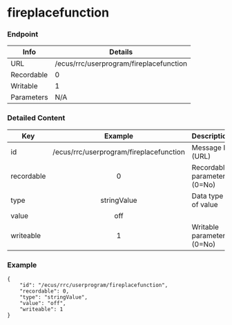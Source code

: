 # fireplacefunction



### Endpoint

| Info  | Details |
| ------------- | ------------- |
| URL   | /ecus/rrc/userprogram/fireplacefunction   |
| Recordable   | 0   |
| Writable   | 1   |
| Parameters  | N/A  |

### Detailed Content

|  Key  | Example | Description |
| ------------- | :------: | ------------------------------ |
|  id | /ecus/rrc/userprogram/fireplacefunction | Message ID (URL) |
|  recordable | 0 | Recordable parameter (0=No) |
|  type | stringValue | Data type of value |
|  value | off |  |
|  writeable | 1 | Writable parameter (0=No) |

### Example
```
{
    "id": "/ecus/rrc/userprogram/fireplacefunction",
    "recordable": 0,
    "type": "stringValue",
    "value": "off",
    "writeable": 1
}
```
